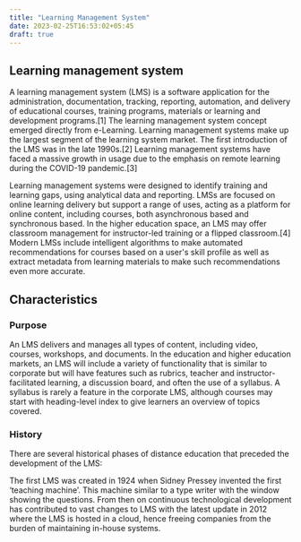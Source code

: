 ```yaml
---
title: "Learning Management System"
date: 2023-02-25T16:53:02+05:45
draft: true
---
```


## Learning management system
 A learning management system (LMS) is a software application for the administration, documentation, tracking, reporting, automation, and delivery of educational courses, training programs, materials or learning and development programs.[1] The learning management system concept emerged directly from e-Learning. Learning management systems make up the largest segment of the learning system market. The first introduction of the LMS was in the late 1990s.[2] Learning management systems have faced a massive growth in usage due to the emphasis on remote learning during the COVID-19 pandemic.[3]

Learning management systems were designed to identify training and learning gaps, using analytical data and reporting. LMSs are focused on online learning delivery but support a range of uses, acting as a platform for online content, including courses, both asynchronous based and synchronous based. In the higher education space, an LMS may offer classroom management for instructor-led training or a flipped classroom.[4] Modern LMSs include intelligent algorithms to make automated recommendations for courses based on a user's skill profile as well as extract metadata from learning materials to make such recommendations even more accurate.

## Characteristics
### Purpose
An LMS delivers and manages all types of content, including video, courses, workshops, and documents. In the education and higher education markets, an LMS will include a variety of functionality that is similar to corporate but will have features such as rubrics, teacher and instructor-facilitated learning, a discussion board, and often the use of a syllabus. A syllabus is rarely a feature in the corporate LMS, although courses may start with heading-level index to give learners an overview of topics covered. 
### History
There are several historical phases of distance education that preceded the development of the LMS:

The first LMS was created in 1924 when Sidney Pressey invented the first ‘teaching machine’. This machine similar to a type writer with the window showing the questions. From then on continuous technological development has contributed to vast changes to LMS with the latest update in 2012 where the LMS is hosted in a cloud, hence freeing companies from the burden of maintaining in-house systems.